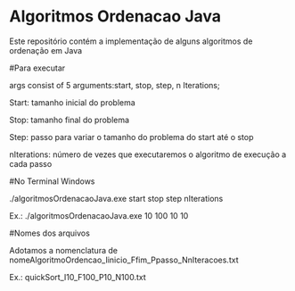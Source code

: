 ﻿# Algoritmos Ordenacao Java
Este repositório contém a implementação de alguns algoritmos de ordenação em Java

#Para executar

args consist of 5 arguments:start, stop, step, n Iterations;

Start: tamanho inicial do problema

Stop: tamanho final do problema

Step: passo para variar o tamanho do problema do start até o stop

nIterations: número de vezes que executaremos o algoritmo de execução a cada passo

#No Terminal Windows

./algoritmosOrdenacaoJava.exe start stop step nIterations

Ex.:
./algoritmosOrdenacaoJava.exe 10 100 10 10

#Nomes dos arquivos

Adotamos a nomenclatura de nomeAlgoritmoOrdencao_Iinicio_Ffim_Ppasso_NnIteracoes.txt

Ex.: quickSort_I10_F100_P10_N100.txt

